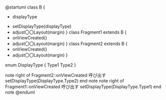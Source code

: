 @startuml
class B {
  - displayType
  + setDisplayType(displayType)
  + adjust〇〇Layout(margin)
}
class Fragment1 extends B {
  + onViewCreated()
  + adjust〇〇Layout(margin)
}
class Fragment2 extends B {
  + onViewCreated()
  + adjust〇〇Layout(margin)
}

enum DisplayType {
  Type1
  Type2
}


note right of Fragment2::onViewCreated
  呼び出す setDisplayType(DisplayType.Type2)
end note
note right of Fragment1::onViewCreated
  呼び出す setDisplayType(DisplayType.Type1)
end note
@enduml
